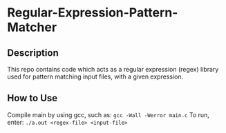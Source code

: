 # Regular-Expression-Pattern-Matcher

## Description
This repo contains code which acts as a regular expression (regex) library used for pattern matching input files, with a given expression.

## How to Use
Compile main by using gcc, such as: `gcc -Wall -Werror main.c`
To run, enter: `./a.out <regex-file> <input-file>`
